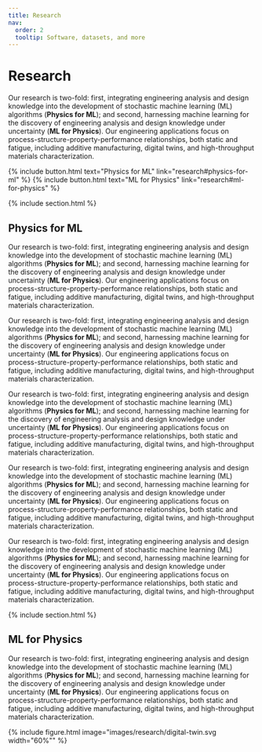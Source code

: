 ```yaml
---
title: Research
nav:
  order: 2
  tooltip: Software, datasets, and more
---
```


# Research

Our research is two-fold: first, integrating engineering analysis and design knowledge into the development of stochastic machine learning (ML) algorithms (**Physics for ML**); and second, harnessing machine learning for the discovery of engineering analysis and design knowledge under uncertainty (**ML for Physics**). Our engineering applications focus on process-structure-property-performance relationships, both static and fatigue, including additive manufacturing, digital twins, and high-throughput materials characterization.

{% include button.html text="Physics for ML" link="research#physics-for-ml" %}
{% include button.html text="ML for Physics" link="research#ml-for-physics" %}


{% include section.html %}

## Physics for ML

Our research is two-fold: first, integrating engineering analysis and design knowledge into the development of stochastic machine learning (ML) algorithms (**Physics for ML**); and second, harnessing machine learning for the discovery of engineering analysis and design knowledge under uncertainty (**ML for Physics**). Our engineering applications focus on process-structure-property-performance relationships, both static and fatigue, including additive manufacturing, digital twins, and high-throughput materials characterization.

Our research is two-fold: first, integrating engineering analysis and design knowledge into the development of stochastic machine learning (ML) algorithms (**Physics for ML**); and second, harnessing machine learning for the discovery of engineering analysis and design knowledge under uncertainty (**ML for Physics**). Our engineering applications focus on process-structure-property-performance relationships, both static and fatigue, including additive manufacturing, digital twins, and high-throughput materials characterization.

Our research is two-fold: first, integrating engineering analysis and design knowledge into the development of stochastic machine learning (ML) algorithms (**Physics for ML**); and second, harnessing machine learning for the discovery of engineering analysis and design knowledge under uncertainty (**ML for Physics**). Our engineering applications focus on process-structure-property-performance relationships, both static and fatigue, including additive manufacturing, digital twins, and high-throughput materials characterization.

Our research is two-fold: first, integrating engineering analysis and design knowledge into the development of stochastic machine learning (ML) algorithms (**Physics for ML**); and second, harnessing machine learning for the discovery of engineering analysis and design knowledge under uncertainty (**ML for Physics**). Our engineering applications focus on process-structure-property-performance relationships, both static and fatigue, including additive manufacturing, digital twins, and high-throughput materials characterization.

Our research is two-fold: first, integrating engineering analysis and design knowledge into the development of stochastic machine learning (ML) algorithms (**Physics for ML**); and second, harnessing machine learning for the discovery of engineering analysis and design knowledge under uncertainty (**ML for Physics**). Our engineering applications focus on process-structure-property-performance relationships, both static and fatigue, including additive manufacturing, digital twins, and high-throughput materials characterization.


{% include section.html %}

## ML for Physics

Our research is two-fold: first, integrating engineering analysis and design knowledge into the development of stochastic machine learning (ML) algorithms (**Physics for ML**); and second, harnessing machine learning for the discovery of engineering analysis and design knowledge under uncertainty (**ML for Physics**). Our engineering applications focus on process-structure-property-performance relationships, both static and fatigue, including additive manufacturing, digital twins, and high-throughput materials characterization.

{%
  include figure.html
  image="images/research/digital-twin.svg
  width="60%""
%}


